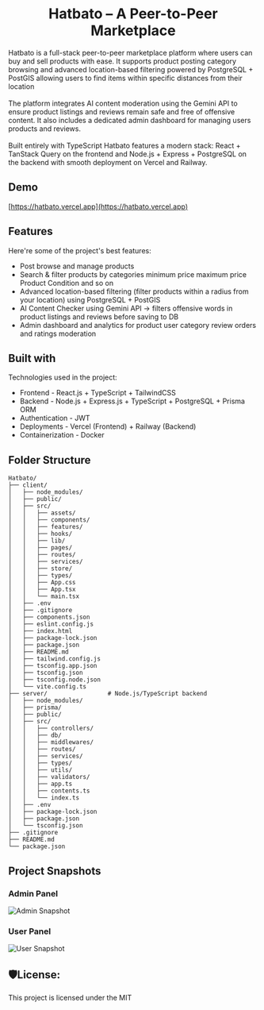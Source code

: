 <h1 align="center" id="title">Hatbato – A Peer-to-Peer Marketplace</h1>

<p id="description">Hatbato is a full-stack peer-to-peer marketplace platform where users can buy and sell products with ease. It supports product posting category browsing and advanced location-based filtering powered by PostgreSQL + PostGIS allowing users to find items within specific distances from their location<br><br>The platform integrates AI content moderation using the Gemini API to ensure product listings and reviews remain safe and free of offensive content. It also includes a dedicated admin dashboard for managing users products and reviews.<br><br>Built entirely with TypeScript Hatbato features a modern stack: React + TanStack Query on the frontend and Node.js + Express + PostgreSQL on the backend with smooth deployment on Vercel and Railway.</p>

<h2> Demo</h2>

[https://hatbato.vercel.app](https://hatbato.vercel.app)

  
  
<h2>Features</h2>

Here're some of the project's best features:

*   Post browse and manage products
*   Search & filter products by categories minimum price maximum price Product Condition and so on
*   Advanced location-based filtering (filter products within a radius from your location) using PostgreSQL + PostGIS
*   AI Content Checker using Gemini API → filters offensive words in product listings and reviews before saving to DB
*   Admin dashboard and analytics for product user category review orders and ratings moderation

  
  
<h2>Built with</h2>

Technologies used in the project:

*   Frontend - React.js + TypeScript + TailwindCSS
*   Backend - Node.js + Express.js + TypeScript + PostgreSQL + Prisma ORM
*   Authentication - JWT
*   Deployments - Vercel (Frontend) + Railway (Backend)
*   Containerization - Docker

  <h2>Folder Structure</h2>

  ```text
Hatbato/
├── client/                
│   ├── node_modules/
│   ├── public/
│   ├── src/
│   │   ├── assets/
│   │   ├── components/
│   │   ├── features/
│   │   ├── hooks/
│   │   ├── lib/
│   │   ├── pages/
│   │   ├── routes/
│   │   ├── services/
│   │   ├── store/
│   │   ├── types/
│   │   ├── App.css
│   │   ├── App.tsx
│   │   └── main.tsx
│   ├── .env
│   ├── .gitignore
│   ├── components.json
│   ├── eslint.config.js
│   ├── index.html
│   ├── package-lock.json
│   ├── package.json
│   ├── README.md
│   ├── tailwind.config.js
│   ├── tsconfig.app.json
│   ├── tsconfig.json
│   ├── tsconfig.node.json
│   └── vite.config.ts
├── server/                 # Node.js/TypeScript backend
│   ├── node_modules/
│   ├── prisma/
│   ├── public/
│   ├── src/
│   │   ├── controllers/
│   │   ├── db/
│   │   ├── middlewares/
│   │   ├── routes/
│   │   ├── services/
│   │   ├── types/
│   │   ├── utils/
│   │   ├── validators/
│   │   ├── app.ts
│   │   ├── contents.ts
│   │   └── index.ts
│   ├── .env
│   ├── package-lock.json
│   ├── package.json
│   └── tsconfig.json
├── .gitignore            
├── README.md              
└── package.json          
```

<h2>Project Snapshots</h2>

### Admin Panel
![Admin Snapshot](./client/public/admin/)

### User Panel
![User Snapshot](./client/public/user/)


<h2>🛡License:</h2>

This project is licensed under the MIT

